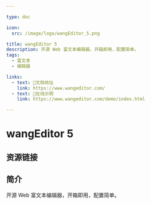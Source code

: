 ```yaml
---

type: doc

icon:
  src: /image/logo/wangEditor_5.png

title: wangEditor 5
description: 开源 Web 富文本编辑器，开箱即用，配置简单。
tags:
  - 富文本
  - 编辑器

links:
  - text: 📖文档地址
    link: https://www.wangeditor.com/
  - text: 🔗在线示例
    link: https://www.wangeditor.com/demo/index.html

---
```


<ShowLogo />

# wangEditor 5

<ShowTags />

<ShowBreadcrumb />

## 资源链接

<ShowLinks />

## 简介

开源 Web 富文本编辑器，开箱即用，配置简单。
